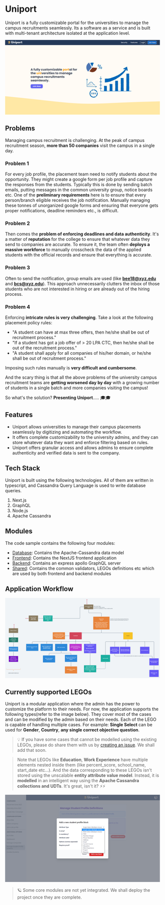 # Uniport
Uniport is a fully customizable portal for the universities to manage the campus recruitments seamlessly. Its a software as a service and is built with multi-tenant architecture isolated at the application level.

![](./docs/landing.PNG)

## Problems
Managing campus recruitment is challenging. At the peak of campus recruitment season, **more than 50 companies** visit the campus in a single day.

### Problem 1
For every job profile, the placement team need to notify students about the opportunity. They might create a google form per job profile and capture the responses from the students. Typically this is done by sending batch emails, putting messages in the common university group, notice boards etc.
One of the **preliminary requirements** here is to ensure that every person/branch eligible receives the job notification. Manually managing these tonnes of unorganized google forms and ensuring that everyone gets proper notifications, deadline reminders etc., is difficult.

### Problem 2
Then comes the **problem of enforcing deadlines and data authenticity**. It's a matter of **reputation** for the college to ensure that whatever data they send to companies are accurate.
To ensure it, the team often **deploys a massive workforce** to manually crosscheck the data of the applied students with the official records and ensure that everything is accurate.

### Problem 3
Often to send the notification, group emails are used (like **bee18@xyz.edu** and **bcs@xyz.edu**). This approach unnecessarily clutters the inbox of those students who are not interested in hiring or are already out of the hiring process.

### Problem 4
Enforcing **intricate rules is very challenging**.
Take a look at the following placement policy rules:
* "A student can have at max three offers, then he/she shall be out of recruitment process."
* "If a student has got a job offer of > 20 LPA CTC, then he/she shall be out of the recruitment process."
* "A student shall apply for all companies of his/her domain, or he/she shall be out of recruitment process."

Imposing such rules manually is **very difficult and cumbersome**.

And the scary thing is that all the above problems of the university campus recruitment teams are **getting worsened day by day** with a growing number of students in a single batch and more companies visiting the campus!

So what's the solution? **Presenting Uniport**..... 🎓🎓

## Features
* Uniport allows universities to manage their campus placements seamlessly by digitizing and automating the workflow.
* It offers complete customizability to the university admins, and they can store whatever data they want and enforce filtering based on rules.
* Uniport offers granular access and allows admins to ensure complete authenticity and verified data is sent to the company.

## Tech Stack
Uniport is built using the following technologies. All of them are written in typescript, and Cassandra Query Language is used to write database queries.
1. Next.js
2. GraphQL
3. Node.js
4. Apache Cassandra

## Modules
The code sample contains the following four modules:
* [Database](./database/): Contains the Apache-Cassandra data model
* [Frontend](./packages/frontend/): Contains the NextJS frontend application
* [Backend](./packages/backend/):  Contains an express apollo GraphQL server
* [Shared](./packages/common/):  Contains the common validators, LEGOs definitions etc which are used by both frontend and backend modules

## Application Workflow

![](./docs/workflow.png)

## Currently supported LEGOs
Uniport is a modular application where the admin has the power to customize the platform to their needs. For now, the application supports the following types(refer to the image below). They cover most of the cases and can be modified by the admin based on their needs. Each of the LEGO is capable of handling multiple cases. For example: **Single Select** can be used for **Gender**, **Country**, **any single correct objective question**.

> 💡 If you have some cases that cannot be modelled using the existing LEGOs, please do share them with us by [creating an issue](https://github.com/subhamX/uniport/issues). We shall add that soon.


> Note that LEGOs like **Education**, **Work Experience** have multiple elements nested inside them (like percent_score, school_name, start_date etc...). And the data corresponding to these LEGOs isn't stored using the unscalable **entity attribute value model**. Instead, it is **modelled** in an intelligent way using the **Apache Cassandra collections and UDTs**. It's great, isn't it? ⚡⚡

![](./docs/legos.PNG)


> 🪐 Some core modules are not yet integrated. We shall deploy the project once they are complete.
